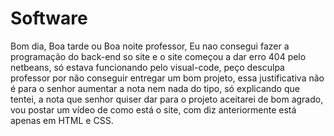 # Software

Bom dia, Boa tarde ou Boa noite professor, Eu nao consegui fazer a programação do back-end so site e o site começou a dar erro 404
pelo netbeans, só estava funcionando pelo visual-code, peço desculpa professor por não conseguir entregar um bom projeto,
essa justificativa não é para o senhor aumentar a nota nem nada do tipo, só explicando que tentei, a nota que senhor quiser dar
para o projeto aceitarei de bom agrado, vou postar um vídeo de como está o site, com diz anteriormente está apenas em HTML e CSS.
